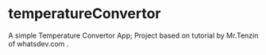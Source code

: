 # temperatureConvertor
A simple Temperature Convertor App; Project based on tutorial by Mr.Tenzin of whatsdev.com .
